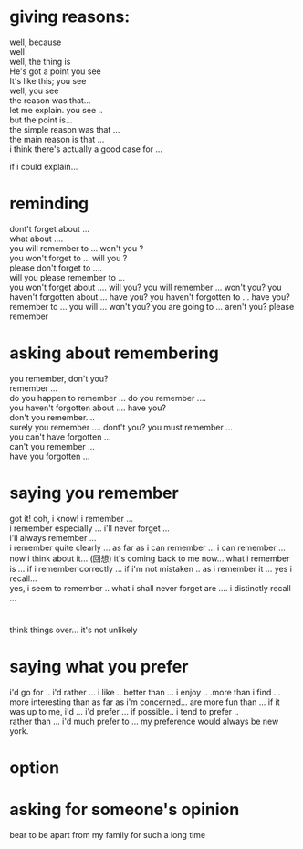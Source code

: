 # giving reasons:      
well, because       
well     
well, the thing is      
He's got a point you see     
It's like this; you see    
well, you see      
the reason was that...    
let me explain. you see ..     
but the point is...  
the simple reason was that ...   
the main reason is that ...   
i think there's actually a good case for ...   

if i could explain...  

# reminding
dont't forget about ...     
what about ....   
you will remember to ...  won't you ?       
you won't forget to ... will you ?     
please don't forget to ....       
will you please remember to ...  
you won't forget about .... will you? 
you will remember ... won't you?
you haven't forgotten about.... have you?
you haven't forgotten to ... have you?
remember to ...
you will ... won't you?
you are going to ... aren't you?
please remember

# asking about remembering
you remember, don't you?     
remember ...    
do you happen to remember ... 
do you remember ....    
you haven't forgotten about .... have you?    
don't you remember....    
surely you remember .... dont't you?
you must remember ...    
you can't have forgotten ...  
can't you remember ...     
have you forgotten ... 

# saying you remember
got it!
ooh, i know!
i remember ...     
i remember especially ... 
i'll never forget ...  
i'll always remember ...   
i remember quite clearly ... 
as far as i can remember ... 
i can remember ... 
now i think about it... (回想)
it's coming back to me now... 
what i remember is ...
if i remember correctly ... 
if i'm not mistaken .. 
as i remember it ... 
yes i recall...  
yes, i seem to remember .. 
what i shall never forget are .... 
i distinctly recall ... 

#
think things over...
it's not unlikely



# saying what you prefer
i'd go for ..
i'd rather ...
i like .. better than ... 
i enjoy .. .more than
i find ... more interesting than
as far as i'm concerned... are more fun than ...
if it was up to me, i'd ... 
i'd prefer ... if possible.. 
i tend to prefer ..  
rather than ... i'd much prefer to ... 
my preference would always be new york.

# option
# asking for someone's opinion


bear to be apart from my family for such a long time
